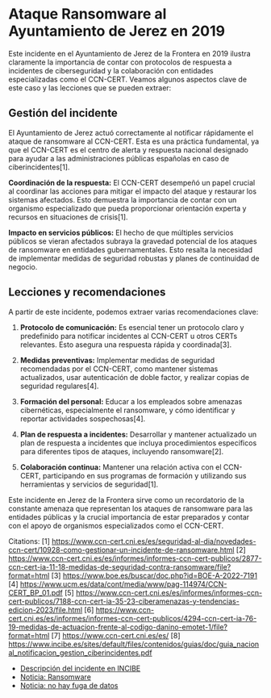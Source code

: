 
# Ataque Ransomware al Ayuntamiento de Jerez en 2019

Este incidente en el Ayuntamiento de Jerez de la Frontera en 2019 ilustra claramente la importancia de contar con protocolos de respuesta a incidentes de ciberseguridad y la colaboración con entidades especializadas como el CCN-CERT. Veamos algunos aspectos clave de este caso y las lecciones que se pueden extraer:

## Gestión del incidente

El Ayuntamiento de Jerez actuó correctamente al notificar rápidamente el ataque de ransomware al CCN-CERT. Esta es una práctica fundamental, ya que el CCN-CERT es el centro de alerta y respuesta nacional designado para ayudar a las administraciones públicas españolas en caso de ciberincidentes[1].

**Coordinación de la respuesta:** El CCN-CERT desempeñó un papel crucial al coordinar las acciones para mitigar el impacto del ataque y restaurar los sistemas afectados. Esto demuestra la importancia de contar con un organismo especializado que pueda proporcionar orientación experta y recursos en situaciones de crisis[1].

**Impacto en servicios públicos:** El hecho de que múltiples servicios públicos se vieran afectados subraya la gravedad potencial de los ataques de ransomware en entidades gubernamentales. Esto resalta la necesidad de implementar medidas de seguridad robustas y planes de continuidad de negocio.

## Lecciones y recomendaciones

A partir de este incidente, podemos extraer varias recomendaciones clave:

1. **Protocolo de comunicación:** Es esencial tener un protocolo claro y predefinido para notificar incidentes al CCN-CERT u otros CERTs relevantes. Esto asegura una respuesta rápida y coordinada[3].

2. **Medidas preventivas:** Implementar medidas de seguridad recomendadas por el CCN-CERT, como mantener sistemas actualizados, usar autenticación de doble factor, y realizar copias de seguridad regulares[4].

3. **Formación del personal:** Educar a los empleados sobre amenazas cibernéticas, especialmente el ransomware, y cómo identificar y reportar actividades sospechosas[4].

4. **Plan de respuesta a incidentes:** Desarrollar y mantener actualizado un plan de respuesta a incidentes que incluya procedimientos específicos para diferentes tipos de ataques, incluyendo ransomware[2].

5. **Colaboración continua:** Mantener una relación activa con el CCN-CERT, participando en sus programas de formación y utilizando sus herramientas y servicios de seguridad[1].

Este incidente en Jerez de la Frontera sirve como un recordatorio de la constante amenaza que representan los ataques de ransomware para las entidades públicas y la crucial importancia de estar preparados y contar con el apoyo de organismos especializados como el CCN-CERT.

Citations:
[1] https://www.ccn-cert.cni.es/es/seguridad-al-dia/novedades-ccn-cert/10928-como-gestionar-un-incidente-de-ransomware.html
[2] https://www.ccn-cert.cni.es/es/informes/informes-ccn-cert-publicos/2877-ccn-cert-ia-11-18-medidas-de-seguridad-contra-ransomware/file?format=html
[3] https://www.boe.es/buscar/doc.php?id=BOE-A-2022-7191
[4] https://www.ucm.es/data/cont/media/www/pag-114974/CCN-CERT_BP_01.pdf
[5] https://www.ccn-cert.cni.es/es/informes/informes-ccn-cert-publicos/7188-ccn-cert-ia-35-23-ciberamenazas-y-tendencias-edicion-2023/file.html
[6] https://www.ccn-cert.cni.es/es/informes/informes-ccn-cert-publicos/4294-ccn-cert-ia-76-19-medidas-de-actuacion-frente-al-codigo-danino-emotet-1/file?format=html
[7] https://www.ccn-cert.cni.es/es/
[8] https://www.incibe.es/sites/default/files/contenidos/guias/doc/guia_nacional_notificacion_gestion_ciberincidentes.pdf



- [Descripción del incidente en INCIBE](https://www.incibe.es/incibe-cert/publicaciones/bitacora-de-seguridad/el-ayuntamiento-jerez-frontera-victima-ciberataque)
- [Noticia: Ransomware](https://www.diariodejerez.es/jerez/Ayuntamiento-problema-informatico-sin-internet_0_1396960484.html)
- [Noticia: no hay fuga de datos](https://www.diariodejerez.es/jerez/cni-confirma-fuga-datos-ciberataque-ayuntamietno_0_1397860388.html)

